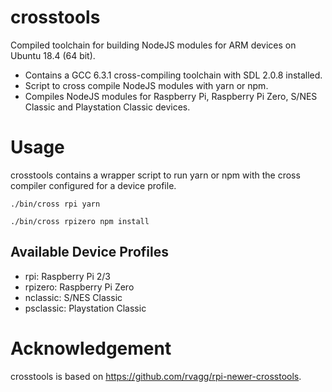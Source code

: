 # crosstools

Compiled toolchain for building NodeJS modules for ARM devices on Ubuntu 18.4 (64 bit).

- Contains a GCC 6.3.1 cross-compiling toolchain with SDL 2.0.8 installed.
- Script to cross compile NodeJS modules with yarn or npm.
- Compiles NodeJS modules for Raspberry Pi, Raspberry Pi Zero, S/NES Classic and Playstation Classic devices.

# Usage

crosstools contains a wrapper script to run yarn or npm with the cross compiler configured for a device profile.

```
./bin/cross rpi yarn
```
```
./bin/cross rpizero npm install
```

## Available Device Profiles

- rpi: Raspberry Pi 2/3
- rpizero: Raspberry Pi Zero
- nclassic: S/NES Classic
- psclassic: Playstation Classic

# Acknowledgement

crosstools is based on <https://github.com/rvagg/rpi-newer-crosstools>.
